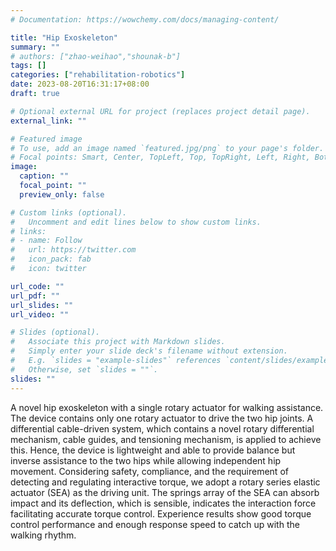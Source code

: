 ```yaml
---
# Documentation: https://wowchemy.com/docs/managing-content/

title: "Hip Exoskeleton"
summary: ""
# authors: ["zhao-weihao","shounak-b"]
tags: []
categories: ["rehabilitation-robotics"]
date: 2023-08-20T16:31:17+08:00
draft: true

# Optional external URL for project (replaces project detail page).
external_link: ""

# Featured image
# To use, add an image named `featured.jpg/png` to your page's folder.
# Focal points: Smart, Center, TopLeft, Top, TopRight, Left, Right, BottomLeft, Bottom, BottomRight.
image:
  caption: ""
  focal_point: ""
  preview_only: false

# Custom links (optional).
#   Uncomment and edit lines below to show custom links.
# links:
# - name: Follow
#   url: https://twitter.com
#   icon_pack: fab
#   icon: twitter

url_code: ""
url_pdf: ""
url_slides: ""
url_video: ""

# Slides (optional).
#   Associate this project with Markdown slides.
#   Simply enter your slide deck's filename without extension.
#   E.g. `slides = "example-slides"` references `content/slides/example-slides.md`.
#   Otherwise, set `slides = ""`.
slides: ""
---
```


A novel hip exoskeleton with a single rotary actuator for walking assistance. The device contains only one rotary actuator to drive the two hip joints. A differential cable-driven system, which contains a novel rotary differential mechanism, cable guides, and tensioning mechanism, is applied to achieve this. Hence, the device is lightweight and able to provide balance but inverse assistance to the two hips while allowing independent hip movement. Considering safety, compliance, and the requirement of detecting and regulating interactive torque, we adopt a rotary series elastic actuator (SEA) as the driving unit. The springs array of the SEA can absorb impact and its deflection, which is sensible, indicates the interaction force facilitating accurate torque control. Experience results show good torque control performance and enough response speed to catch up with the walking rhythm.
